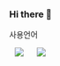 ### Hi there 👋

사용언어 

<img src="https://img.shields.io/badge/CSharp-239120?style=flat-square&logo=CSharp&logoColor=white" style="height : auto; margin-left : 10px; margin-right : 10px;"/>
<img src="https://img.shields.io/badge/Unity-ffffff?style=flat-square&logo=Unity&logoColor=black" style="height : auto; margin-left : 10px; margin-right : 10px;"/>

<!--
**Bigkidhj/Bigkidhj** is a ✨ _special_ ✨ repository because its `README.md` (this file) appears on your GitHub profile.

Here are some ideas to get you started:

- 🔭 I’m currently working on ...
- 🌱 I’m currently learning ...
- 👯 I’m looking to collaborate on ...
- 🤔 I’m looking for help with ...
- 💬 Ask me about ...
- 📫 How to reach me: ...
- 😄 Pronouns: ...
- ⚡ Fun fact: ...
-->

